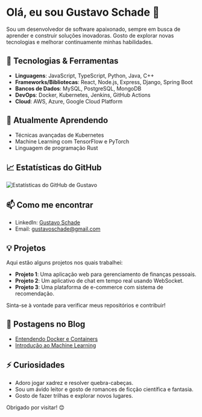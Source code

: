 # Olá, eu sou Gustavo Schade 👋

Sou um desenvolvedor de software apaixonado, sempre em busca de aprender e construir soluções inovadoras. Gosto de explorar novas tecnologias e melhorar continuamente minhas habilidades.

## 🔧 Tecnologias & Ferramentas

- **Linguagens**: JavaScript, TypeScript, Python, Java, C++
- **Frameworks/Bibliotecas**: React, Node.js, Express, Django, Spring Boot
- **Bancos de Dados**: MySQL, PostgreSQL, MongoDB
- **DevOps**: Docker, Kubernetes, Jenkins, GitHub Actions
- **Cloud**: AWS, Azure, Google Cloud Platform

## 🌱 Atualmente Aprendendo

- Técnicas avançadas de Kubernetes
- Machine Learning com TensorFlow e PyTorch
- Linguagem de programação Rust

## 📈 Estatísticas do GitHub

![Estatísticas do GitHub de Gustavo](https://github-readme-stats.vercel.app/api?username=guschade&show_icons=true&theme=radical)

## 📫 Como me encontrar

- LinkedIn: [Gustavo Schade](https://www.linkedin.com/in/gustavo-schade/)
- Email: [gustavoschade@gmail.com](mailto:gustavoschade@gmail.com)

## 💡 Projetos

Aqui estão alguns projetos nos quais trabalhei:

- **Projeto 1**: Uma aplicação web para gerenciamento de finanças pessoais.
- **Projeto 2**: Um aplicativo de chat em tempo real usando WebSocket.
- **Projeto 3**: Uma plataforma de e-commerce com sistema de recomendação.

Sinta-se à vontade para verificar meus repositórios e contribuir!

## 📜 Postagens no Blog

- [Entendendo Docker e Containers](https://medium.com/@guschade/entendendo-docker-e-containers)
- [Introdução ao Machine Learning](https://medium.com/@guschade/introducao-ao-machine-learning)

## ⚡ Curiosidades

- Adoro jogar xadrez e resolver quebra-cabeças.
- Sou um ávido leitor e gosto de romances de ficção científica e fantasia.
- Gosto de fazer trilhas e explorar novos lugares.

Obrigado por visitar! 😊
